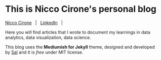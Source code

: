 # This is Nicco Cirone's personal blog

[Nicco Cirone](https://niccocirone.com) &nbsp; | &nbsp; [LinkedIn](https://www.linkedin.com/in/niccolocirone/) &nbsp; |

Here you will find articles that I wrote to document my learnings in data analytics, data visualization, data science.

This blog uses the **Mediumish for Jekyll** theme, designed and developed by [Sal](https://www.wowthemes.net) and it is *free* under MIT license. 
